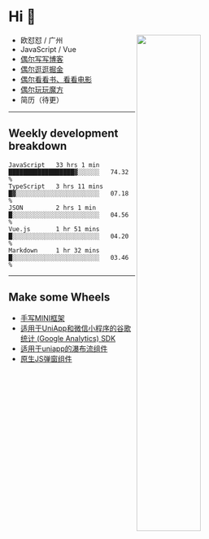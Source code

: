 # Hi 👋

[<img align="right" width="50%" src="https://github-readme-stats.vercel.app/api?username=OUDUIDUI&theme=dark&show_icons=true">](https://metrics.lecoq.io/OUDUIDUI?template=classic&#41;)


-   欧怼怼 / 广州
-   JavaScript / Vue
-   [偶尔写写博客](OUDUIDUI.cn)
-   [偶尔逛逛掘金](https://juejin.cn/user/4309700183594366)
-   [偶尔看看书、看看电影](https://www.yuque.com/books/share/3ee1684b-8e19-4849-b5aa-13d1813ded6d)
-   [偶尔玩玩魔方](https://cubing.com/results/person/2014OUSH01)
-   简历（待更）

---

##  Weekly development breakdown

<!--START_SECTION:waka-->
```text
JavaScript   33 hrs 1 min    ██████████████████▓░░░░░░   74.32 % 
TypeScript   3 hrs 11 mins   █▓░░░░░░░░░░░░░░░░░░░░░░░   07.18 % 
JSON         2 hrs 1 min     █░░░░░░░░░░░░░░░░░░░░░░░░   04.56 % 
Vue.js       1 hr 51 mins    █░░░░░░░░░░░░░░░░░░░░░░░░   04.20 % 
Markdown     1 hr 32 mins    █░░░░░░░░░░░░░░░░░░░░░░░░   03.46 % 
```
<!--END_SECTION:waka-->



---

##  Make some Wheels

- [手写MINI框架](https://github.com/OUDUIDUI/mini)
- [适用于UniApp和微信小程序的谷歌统计 (Google Analytics) SDK](https://github.com/OUDUIDUI/ga-tracker)
- [适用于uniapp的瀑布流组件](https://github.com/OUDUIDUI/uniapp_waterfalls_flow)
- [原生JS弹窗组件](https://github.com/OUDUIDUI/notice-kit)


